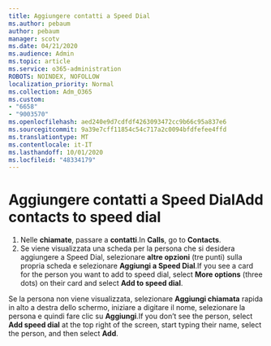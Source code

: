 ```yaml
---
title: Aggiungere contatti a Speed Dial
ms.author: pebaum
author: pebaum
manager: scotv
ms.date: 04/21/2020
ms.audience: Admin
ms.topic: article
ms.service: o365-administration
ROBOTS: NOINDEX, NOFOLLOW
localization_priority: Normal
ms.collection: Adm_O365
ms.custom:
- "6658"
- "9003570"
ms.openlocfilehash: aed240e9d7cdfdf4263093472cc9b66c95a837e6
ms.sourcegitcommit: 9a39e7cff11854c54c717a2c0094bfdfefee4ffd
ms.translationtype: MT
ms.contentlocale: it-IT
ms.lasthandoff: 10/01/2020
ms.locfileid: "48334179"
---
```

# <a name="add-contacts-to-speed-dial"></a><span data-ttu-id="cbfe5-102">Aggiungere contatti a Speed Dial</span><span class="sxs-lookup"><span data-stu-id="cbfe5-102">Add contacts to speed dial</span></span>

1. <span data-ttu-id="cbfe5-103">Nelle  **chiamate**, passare a  **contatti**.</span><span class="sxs-lookup"><span data-stu-id="cbfe5-103">In  **Calls**, go to  **Contacts**.</span></span>
2. <span data-ttu-id="cbfe5-104">Se viene visualizzata una scheda per la persona che si desidera aggiungere a Speed Dial, selezionare  **altre opzioni**  (tre punti) sulla propria scheda e selezionare  **Aggiungi a Speed Dial**.</span><span class="sxs-lookup"><span data-stu-id="cbfe5-104">If you see a card for the person you want to add to speed dial, select  **More options**  (three dots) on their card and select  **Add to speed dial**.</span></span>

<span data-ttu-id="cbfe5-105">Se la persona non viene visualizzata, selezionare  **Aggiungi chiamata**  rapida in alto a destra dello schermo, iniziare a digitare il nome, selezionare la persona e quindi fare clic su  **Aggiungi**.</span><span class="sxs-lookup"><span data-stu-id="cbfe5-105">If you don’t see the person, select  **Add speed dial**  at the top right of the screen, start typing their name, select the person, and then select  **Add**.</span></span>
